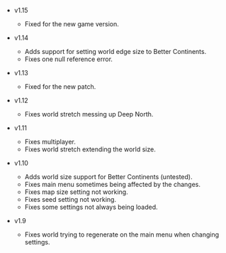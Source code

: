 - v1.15
  - Fixed for the new game version.

- v1.14
  - Adds support for setting world edge size to Better Continents.
  - Fixes one null reference error.

- v1.13
  - Fixed for the new patch.

- v1.12
  - Fixes world stretch messing up Deep North.

- v1.11
  - Fixes multiplayer.
  - Fixes world stretch extending the world size.

- v1.10
  - Adds world size support for Better Continents (untested).
  - Fixes main menu sometimes being affected by the changes.
  - Fixes map size setting not working.
  - Fixes seed setting not working.
  - Fixes some settings not always being loaded.

- v1.9
  - Fixes world trying to regenerate on the main menu when changing settings.
